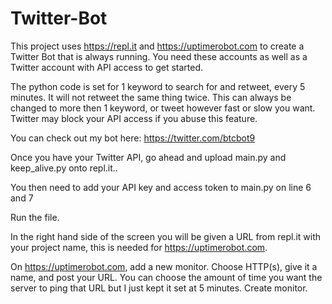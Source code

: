 # Twitter-Bot

This project uses https://repl.it and https://uptimerobot.com to create a Twitter Bot that is always running. You need these accounts as well as a Twitter account with API access to get started.

The python code is set for 1 keyword to search for and retweet, every 5 minutes. It will not retweet the same thing twice. This can always be changed to more then 1 keyword, or tweet however fast or slow you want. Twitter may block your API access if you abuse this feature. 

You can check out my bot here: https://twitter.com/btcbot9


Once you have your Twitter API, go ahead and upload main.py and keep_alive.py onto repl.it..

You then need to add your API key and access token to main.py on line 6 and 7

Run the file.

In the right hand side of the screen you will be given a URL from repl.it with your project name, this is needed for https://uptimerobot.com.


On https://uptimerobot.com, add a new monitor. Choose HTTP(s), give it a name, and post your URL. You can choose the amount of time you want the server to ping that URL but I just kept it set at 5 minutes. Create monitor. 




